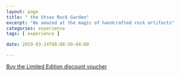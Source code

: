 ```yaml
---
layout: page
title: " the Utsav Rock Garden"
excerpt: "Be amazed at the magic of handcrafted rock artifacts"
categories: experience
tags: [ experience ]

date: 2019-03-14T08:08:50-04:00

---
```



[Buy the Limited Edition discount voucher](https://ti.to/the-hd-tour/hd-limited-edition-march)

